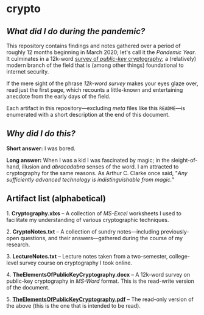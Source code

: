 # crypto
## <i>What did I do during the pandemic?</i>
This repository contains findings and notes gathered over a period of roughly 12 months beginning in March 2020; let's call it  the <i>Pandemic Year</i>. It culminates in a 12k-word <a href=https://github.com/dchampion/crypto/blob/723b6b5a89dfb35c9d5806d381fe8cec55eacfd9/TheElementsOfPublicKeyCryptography.pdf>survey of <i>public-key</i> cryptography</a>; a (relatively) modern branch of the field that is (among other things) foundational to internet security.
<p>
If the mere sight of the phrase <i>12k-word survey</i> makes your eyes glaze over, read just the first page, which recounts a little-known and entertaining anecdote from the early days of the field.
<p>
Each artifact in this repository&mdash;excluding <i>meta</i> files like this <code>README</code>&mdash;is enumerated with a short description at the end of this document.

## <i>Why did I do this?</i>
<b>Short answer:</b> I was bored.
<p>
<b>Long answer:</b> When I was a kid I was fascinated by magic; in the sleight-of-hand, illusion and <i>abracadabra</i> senses of the word. I am attracted to cryptography for the same reasons. As Arthur C. Clarke once said, "<i>Any sufficiently advanced technology is indistinguishable from magic.</i>"

## Artifact list (alphabetical)
<p>
1. <b>Cryptography.xlxs</b> &ndash; A collection of <i>MS-Excel</i> worksheets I used to facilitate my understanding of various cryptographic techniques.
<p>
2. <b>CryptoNotes.txt</b> &ndash; A collection of sundry notes&mdash;including previously-open questions, and their answers&mdash;gathered during the course of my research.
<p>
3. <b>LectureNotes.txt</b> &ndash; Lecture notes taken from a two-semester, college-level survey course on cryptography I took online.
<p>
4. <b>TheElementsOfPublicKeyCryptography.docx</b> &ndash; A 12k-word survey on public-key cryptography in <i>MS-Word</i> format. This is the read-write version of the document.
<p>
5. <a href=https://github.com/dchampion/crypto/blob/723b6b5a89dfb35c9d5806d381fe8cec55eacfd9/TheElementsOfPublicKeyCryptography.pdf><b>TheElementsOfPublicKeyCryptography.pdf</b></a> &ndash; The read-only version of the above (this is the one that is intended to be read).